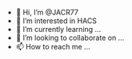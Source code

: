 - 👋 Hi, I’m @JACR77
- 👀 I’m interested in HACS
- 🌱 I’m currently learning ...
- 💞️ I’m looking to collaborate on ...
- 📫 How to reach me ...

<!---
JACR77/JACR77 is a ✨ special ✨ repository because its `README.md` (this file) appears on your GitHub profile.
You can click the Preview link to take a look at your changes.
--->
